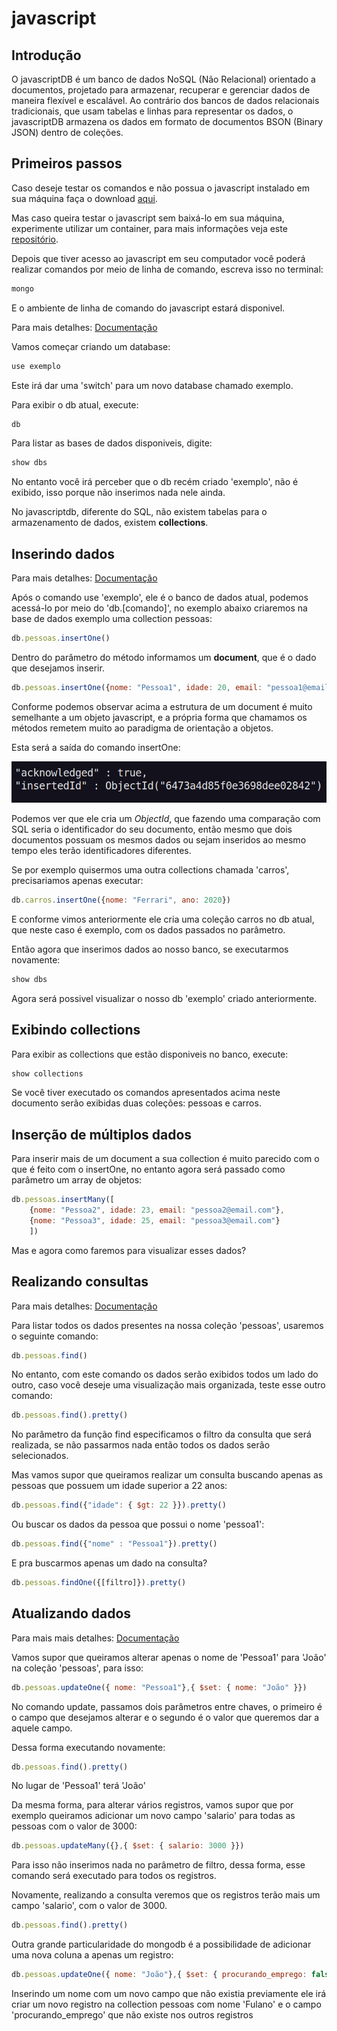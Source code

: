 # javascript

## Introdução

O javascriptDB é um banco de dados NoSQL (Não Relacional) orientado a documentos, projetado para armazenar, recuperar e gerenciar dados de maneira flexível e escalável. Ao contrário dos bancos de dados relacionais tradicionais, que usam tabelas e linhas para representar os dados, o javascriptDB armazena os dados em formato de documentos BSON (Binary JSON) dentro de coleções.

## Primeiros passos

Caso deseje testar os comandos e não possua o javascript instalado em sua máquina faça o download [aqui](https://www.javascriptdb.com/docs/manual/installation/).

Mas caso queira testar o javascript sem baixá-lo em sua máquina, experimente utilizar um container, para mais informações veja este [repositório](https://github.com/Guilherme-07062002/javascriptContainer.git).

Depois que tiver acesso ao javascript em seu computador você poderá realizar comandos por meio de linha de comando, escreva isso no terminal:

```bash
mongo
```

E o ambiente de linha de comando do javascript estará disponivel.

Para mais detalhes: [Documentação](https://www.javascriptdb.com/docs/javascriptdb-shell/run-commands/)

Vamos começar criando um database:

```bash
use exemplo
```

Este irá dar uma 'switch' para um novo database chamado exemplo.

Para exibir o db atual, execute:

```bash
db
```

Para listar as bases de dados disponiveis, digite:

```bash
show dbs
```

No entanto você irá perceber que o db recém criado 'exemplo', não é exibido, isso porque não inserimos nada nele ainda.

No javascriptdb, diferente do SQL, não existem tabelas para o armazenamento de dados, existem **collections**.

## Inserindo dados

Para mais detalhes: [Documentação](https://www.javascriptdb.com/docs/javascriptdb-shell/crud/insert/)

Após o comando use 'exemplo', ele é o banco de dados atual, podemos acessá-lo por meio do 'db.[comando]', no exemplo abaixo criaremos na base de dados exemplo uma collection pessoas:

```javascript
db.pessoas.insertOne()
```

Dentro do parâmetro do método informamos um **document**, que é o dado que desejamos inserir.

```javascript
db.pessoas.insertOne({nome: "Pessoa1", idade: 20, email: "pessoa1@email.com"})
```

Conforme podemos observar acima a estrutura de um document é muito semelhante a um objeto javascript, e a própria forma que chamamos os métodos remetem muito ao paradigma de orientação a objetos.

Esta será a saída do comando insertOne:

![print1](imgs-readme/print1.png)

Podemos ver que ele cria um *ObjectId*, que fazendo uma comparação com SQL seria o identificador do seu documento, então mesmo que dois documentos possuam os mesmos dados ou sejam inseridos ao mesmo tempo eles terão identificadores diferentes.

Se por exemplo quisermos uma outra collections chamada 'carros', precisariamos apenas executar:

```javascript
db.carros.insertOne({nome: "Ferrari", ano: 2020})
```

E conforme vimos anteriormente ele cria uma coleção carros no db atual, que neste caso é exemplo, com os dados passados no parâmetro.

Então agora que inserimos dados ao nosso banco, se executarmos novamente:

```bash
show dbs
```

Agora será possivel visualizar o nosso db 'exemplo' criado anteriormente.

## Exibindo collections

Para exibir as collections que estão disponiveis no banco, execute:

```bash
show collections
```

Se você tiver executado os comandos apresentados acima neste documento serão exibidas duas coleções: pessoas e carros.

## Inserção de múltiplos dados

Para inserir mais de um document a sua collection é muito parecido com o que é feito com o insertOne, no entanto agora será passado como parâmetro um array de objetos:

```javascript
db.pessoas.insertMany([
    {nome: "Pessoa2", idade: 23, email: "pessoa2@email.com"}, 
    {nome: "Pessoa3", idade: 25, email: "pessoa3@email.com"}
    ])
```

Mas e agora como faremos para visualizar esses dados?

## Realizando consultas

Para mais detalhes: [Documentação](https://www.javascriptdb.com/docs/javascriptdb-shell/crud/read/)

Para listar todos os dados presentes na nossa coleção 'pessoas', usaremos o seguinte comando:

```javascript
db.pessoas.find()
```

No entanto, com este comando os dados serão exibidos todos um lado do outro, caso você deseje uma visualização mais organizada, teste esse outro comando:

```javascript
db.pessoas.find().pretty()
```

No parâmetro da função find especificamos o filtro da consulta que será realizada, se não passarmos nada então todos os dados serão selecionados.

Mas vamos supor que queiramos realizar um consulta buscando apenas as pessoas que possuem um idade superior a 22 anos:

```javascript
db.pessoas.find({"idade": { $gt: 22 }}).pretty()
```

Ou buscar os dados da pessoa que possui o nome 'pessoa1':

```javascript
db.pessoas.find({"nome" : "Pessoa1"}).pretty()
```

E pra buscarmos apenas um dado na consulta?

```javascript
db.pessoas.findOne({[filtro]}).pretty()
```

## Atualizando dados

Para mais mais detalhes: [Documentação](https://www.mongodb.com/docs/mongodb-shell/crud/update/)

Vamos supor que queiramos alterar apenas o nome de 'Pessoa1' para 'João' na coleção 'pessoas', para isso:

```javascript
db.pessoas.updateOne({ nome: "Pessoa1"},{ $set: { nome: "João" }})
```

No comando update, passamos dois parâmetros entre chaves, o primeiro é o campo que desejamos alterar e o segundo é o valor que queremos dar a aquele campo.

Dessa forma executando novamente:

```javascript
db.pessoas.find().pretty()
```

No lugar de 'Pessoa1' terá 'João'

Da mesma forma, para alterar vários registros, vamos supor que por exemplo queiramos adicionar um novo campo 'salario' para todas as pessoas com o valor de 3000:

```javascript
db.pessoas.updateMany({},{ $set: { salario: 3000 }})
```

Para isso não inserimos nada no parâmetro de filtro, dessa forma, esse comando será executado para todos os registros.

Novamente, realizando a consulta veremos que os registros terão mais um campo 'salario', com o valor de 3000.

```javascript
db.pessoas.find().pretty()
```

Outra grande particularidade do mongodb é a possibilidade de adicionar uma nova coluna a apenas um registro:

```javascript
db.pessoas.updateOne({ nome: "João"},{ $set: { procurando_emprego: false }})
```

Inserindo um nome com um novo campo que não existia previamente ele irá criar um novo registro na collection pessoas com nome 'Fulano' e o campo 'procurando_emprego' que não existe nos outros registros
